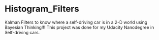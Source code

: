 # Histogram_Filters
 Kalman Filters to know where a self-driving car is in a 2-D world using Bayesian Thinking!!! 
 This project was done for my Udacity Nanodegree in Self-driving cars.
